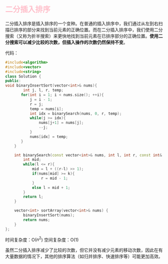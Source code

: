 

# <font size=5 color=pink>二分插入排序</font>
二分插入排序是插入排序的一个变种。在普通的插入排序中，我们通过从左到右扫描已排序的部分来找到当前元素的正确位置。而在二分插入排序中，我们使用二分搜索（又称为折半搜索）来更快地找到当前元素在已排序部分的正确位置。**使用二分搜索可以减少比较的次数，但插入操作的次数仍然保持不变**。

代码：
```Cpp
#include<algorithm>
#include<vector>
#include<string>
class Solution {
public:
void binaryInsertSort(vector<int>& nums){
        int j, l, r, temp;
       for(int i = 1; i < nums.size(); ++i){
           j = i - 1;
           r = j;
           temp = nums[i];
           int idx = binarySearch(nums, 0, r, temp);
           while(j >= idx){
               nums[j+1] = nums[j];
               --j;
           }
           nums[idx] = temp;
       } 
    }

    int binarySearch(const vector<int>& nums, int l, int r, const int& k){
        int mid;
        while(l <= r){
            mid = l + ((r-l) >> 1);
            if(nums[mid] >= k){
                r = mid - 1;
            }
            else l = mid + 1;
        }
        return l;
    }

    vector<int> sortArray(vector<int>& nums) {
        binaryInsertSort(nums);
        return nums;
    }
};
```
时间复杂度：O($n^2$)
空间复杂度：O(1)

虽然二分插入排序减少了比较的次数，但它并没有减少元素的移动次数，因此在有大量数据的情况下，其他的排序算法（如归并排序、快速排序等）可能更加高效。





